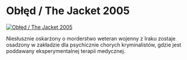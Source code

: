 Obłęd / The Jacket 2005 
=============
[![Obłęd / The Jacket 2005 ](http://vidos.pl/images/player.gif)](http://vidos.pl/obled-the-jacket-2005)

 Niesłusznie oskarżony o morderstwo weteran wojenny z Iraku zostaje osadzony w zakładzie dla psychicznie chorych kryminalistów, gdzie jest poddawany eksperymentalnej terapii medycznej.
